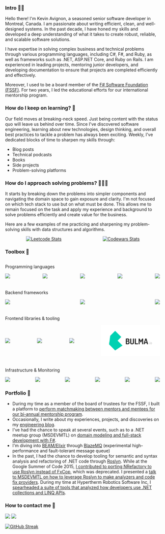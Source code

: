 ### Intro 👋🏾
Hello there! I'm Kevin Avignon, a seasoned senior software developer in Montreal, Canada. I am passionate about writing efficient, clean, and well-designed systems. In the past decade, I have honed my skills and developed a deep understanding of what it takes to create robust, reliable, and scalable software solutions. 

I have expertise in solving complex business and technical problems through various programming languages, including C#, F#, and Ruby, as well as frameworks such as .NET, ASP.NET Core, and Ruby on Rails. I am experienced in leading projects, mentoring junior developers, and developing documentation to ensure that projects are completed efficiently and effectively.

Moreover, I used to be a board member of the [F# Software Foundation (FSSF)](https://fsharp.org/mentorship/). For two years, I led the educational efforts for our international mentorship program.

### How do I keep on learning? 🌱
Our field moves at breaking-neck speed. Just being content with the status quo will leave us behind over time. Since I've discovered software engineering, learning about new technologies, design thinking, and overall best practices to tackle a problem has always been exciting. Weekly, I've dedicated blocks of time to sharpen my skills through:
- Blog posts
- Technical podcasts
- Books
- Side projects 
- Problem-solving platforms

### How do I approach solving problems? 👨🏾‍💻

It starts by breaking down the problems into simpler components and navigating the domain space to gain exposure and clarity. I'm not focused on which tech stack to use but on what must be done. This allows me to remain focused on the task and apply my experience and background to solve problems efficiently and create value for the business.

Here are a few examples of me practicing and sharpening my problem-solving skills with data structures and algorithms.

<div style="display: flex; justify-content: space-between; align-items: center;">
    <a href="https://leetcode.com/Kavignon/" style="flex: 1; text-align: center; padding: 0 10px;">
        <img src="https://leetcard.jacoblin.cool/Kavignon?ext=activity" alt="Leetcode Stats" style="max-width: 100%; height: auto;"/>
    </a>
    <a href="https://www.codewars.com/users/Kavignon" style="flex: 1; text-align: center; padding: 0 10px;">
        <img src="https://github.r2v.ch/codewars?user=Kavignon&stroke=%23BB432C" alt="Codewars Stats" style="max-width: 100%; height: auto;"/>
    </a>
</div>


### Toolbox 🧰

<div style="display: flex; flex-wrap: wrap; justify-content: space-between; align-items: center; gap: 20px; height: auto;">
    <div style="flex-basis: 100%;">
        <p>Programming languages</p>
        <div style="display: flex; justify-content: space-between; align-items: center; gap: 20px;">
            <a href="https://learn.microsoft.com/en-us/dotnet/csharp/" target="_blank" rel="noreferrer" title="C#">
                <img src="https://user-images.githubusercontent.com/26239574/114872010-e3277a00-9dc7-11eb-9ba2-06858c1689ac.png" height="100px"/>
            </a>
            <a href="https://learn.microsoft.com/en-us/dotnet/fsharp/" target="_blank" rel="noreferrer" title="F#">
                <img src="https://upload.wikimedia.org/wikipedia/commons/6/66/F_Sharp_logo.svg" height="100px"/>
            </a>
            <a href="https://www.ruby-lang.org/en/" target="_blank" rel="noreferrer" title="Ruby">
                <img src="https://media.geeksforgeeks.org/wp-content/cdn-uploads/20190902124355/ruby-programming-language.png" height="100px"/>
            </a>
            <a href="https://elixir-lang.org/" target="_blank" rel="noreferrer" title="Elixir">
                <img src="https://user-images.githubusercontent.com/58341133/145675185-44dd0b77-2e99-484f-998f-78eb50ee6082.png" height="100px"/>
            </a>
            <a href="https://www.typescriptlang.org" target="_blank" rel="noreferrer" title="Typescript">
                <img src="https://upload.wikimedia.org/wikipedia/commons/4/4c/Typescript_logo_2020.svg" height="100px"/>
            </a>
        </div>
    </div>
    <div style="flex-basis: 100%;">
        <p>Backend frameworks</p>
        <div style="display: flex; justify-content: space-between; align-items: center; gap: 20px;">
            <a href="https://learn.microsoft.com/en-us/aspnet/core/introduction-to-aspnet-core?view=aspnetcore-8.0" target="_blank" rel="noreferrer" title="ASP NET Core">
                <img src="https://valianttechnosoft.com/wp-content/uploads/2019/05/aspnet-core-compressor.png" height="100px"/>
            </a>
            <a href="https://rubyonrails.org" target="_blank" rel="noreferrer" title="Ruby on Rails">
                <img src="http://www.bugtreat.com/blog/wp-content/uploads/2012/06/ruby-on-rails-logo.png" height="100px"/>
            </a>
            <a href="https://www.phoenixframework.org/" target="_blank" rel="noreferrer" title="Phoenix">
                <img src="https://user-images.githubusercontent.com/58341133/145676134-98b03bcd-d9cb-4f78-9b5b-80486083d337.png" height="100px"/>
            </a>
        </div>
    </div>
    <div style="flex-basis: 100%;">
        <p>Frontend libraries & tooling </p>
        <div style="display: flex; justify-content: space-between; align-items: center; gap: 20px;">
            <a href="https://www.w3schools.com/html/" target="_blank" rel="noreferrer" title="HTML">
                <img src="https://user-images.githubusercontent.com/26239574/114872237-1ec24400-9dc8-11eb-97dd-533f0b857094.png" height="100px"/>
            </a>
            <a href="https://www.w3schools.com/Css/" target="_blank" rel="noreferrer" title="CSS">
                <img src="https://user-images.githubusercontent.com/26239574/114872267-25e95200-9dc8-11eb-8dbf-f7911201de71.png" height="100px"/>
            </a>
             <a href="https://react.dev" target="_blank" rel="noreferrer" title="React">
                <img src="https://www.goodworklabs.com/wp-content/uploads/2016/10/reactjs.png" height="100px"/>
            </a>
            <a href="https://bulma.io/" target="_blank" rel="noreferrer" title="Bulma">
                <img src="https://raw.githubusercontent.com/jgthms/bulma/master/docs/images/bulma-banner.png" height="100px"/>
            </a>
        </div>
    </div>
    <div style="flex-basis: 100%;">
        <p>Infrastructure & Monitoring</p>
        <div style="display: flex; justify-content: space-between; align-items: center; ">
            <a href="https://en.wikipedia.org/wiki/Bash_(Unix_shell)" target="_blank" rel="noreferrer" title="Bash">
                <img src="https://4.bp.blogspot.com/-dadzvDXYb9g/W3W6M_30BtI/AAAAAAAACGk/0iKaWUnQ2foay5Z9QQhohoywuWCZcY0agCLcBGAs/s1600/Bash.png" height="80px"/>
            </a>
            <a href="https://learn.microsoft.com/en-us/powershell/scripting/overview?view=powershell-7.4" target="_blank" rel="noreferrer" title="PowerShell">
                <img src="https://i0.wp.com/excelcult.com/wp-content/uploads/2019/08/powershell.png?resize=768%2C257&ssl=1" height="80px"/>
            </a>
            <a href="https://docs.github.com/en/actions" target="_blank" rel="noreferrer" title="GitHub Action">
                <img src="https://techworm.net/programming/wp-content/uploads/2018/10/github-actions.jpg" height="80px"/>
            </a>
            <a href="https://www.docker.com" target="_blank" rel="noreferrer" title="Docker">
                <img src="https://logos-world.net/wp-content/uploads/2021/02/Docker-Logo.png" height="80px"/>
            </a>
            <a href="https://grafana.com" target="_blank" rel="noreferrer" title="Grafana">
                <img src="https://www.turbogeek.co.uk/wp-content/uploads/2020/09/1200px-Grafana_logo.svg_.png" height="80px"/>
            </a>
            <a href="https://www.mysql.com" target="_blank" rel="noreferrer" title="MySQL">
                <img src="https://pngimg.com/uploads/mysql/mysql_PNG29.png" height="80px"/>
            </a>
        </div>
    </div>
</div>

### Portfolio 💼
- During my time as a member of the board of trustees for the FSSF, I built a platform to [perform matchmaking between mentors and mentees for our bi-annual mentorship program](https://github.com/Kavignon/FSharp-Mentorship-Automatic-Planner).
- Occasionally, I write about my experiences, projects, and discoveries on my [engineering blog](https://kevinavignon.com).
- I've had the chance to speak at several events, such as to a .NET meetup group (MSDEVMTL) on [domain modeling and full-stack development with F#](https://www.slideshare.net/slideshow/domain-modeling-fullstack-web-development-f/202829162).
- I'm diving into [BEAM/Elixir](https://en.wikipedia.org/wiki/BEAM_(Erlang_virtual_machine)) through [BlazeMQ](https://github.com/BlazeMQ) (experimental high-performance and fault-tolerant message queue)
- In the past, I had the chance to develop tooling for semantic and syntax analysis and refactoring of .NET code through [Roslyn](https://github.com/dotnet/roslyn). While at the Google Summer of Code 2015, [I contributed to porting NRefactory to use Roslyn instead of FxCop](https://github.com/Kavignon/RefactoringEssentials), which was deprecated. I presented a [talk to MSDEVMTL on how to leverage Roslyn to make analyzers and code fix providers](https://www.slideshare.net/slideshow/msdevmtl-roslyn-presentation/47944238). During my time at Hypertherm Robotics Software Inc, I [spearheaded a suite of tools that analyzed how developers use .NET collections and LINQ APIs](https://github.com/Kavignon/DotNet.SystemCollections.Analyzers).

### How to contact me 👤
<a href="https://www.linkedin.com/in/kevinavignon/" target="_blank" rel="noreferrer" title="LinkedIn"><img src="https://pngimg.com/uploads/linkedIn/linkedIn_PNG24.png" height="72px"/></a>
<a href="https://twitter.com/KAvignon" target="_blank" rel="noreferrer" title="X"><img src="https://toppng.com/public/uploads/preview/twitter-x-new-logo-round-icon-png-11692480241tdbz6jparr.webp" height="72px"/></a>

[![GitHub Streak](http://github-readme-streak-stats.herokuapp.com?user=kavignon)](https://git.io/streak-stats)
